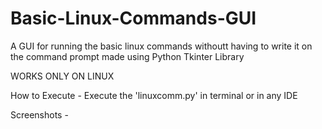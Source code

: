 # Basic-Linux-Commands-GUI
A GUI for running the basic linux commands withoutt having to write it on the command prompt made using Python Tkinter Library

WORKS ONLY ON LINUX

How to Execute -
Execute the 'linuxcomm.py' in terminal or in any IDE

Screenshots - 


